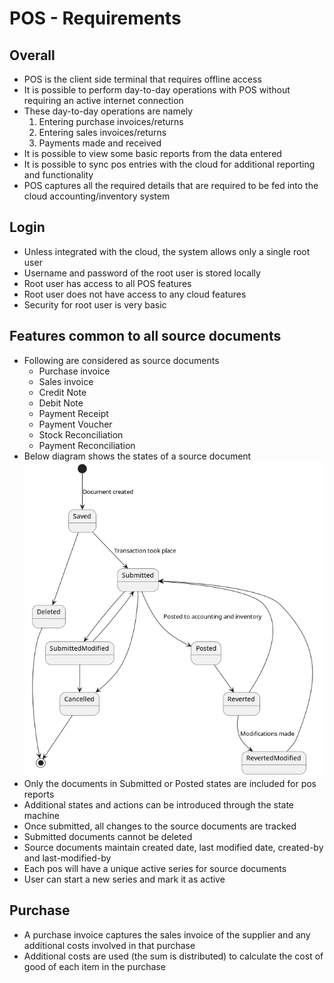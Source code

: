 # POS - Requirements
## Overall
* POS is the client side terminal that requires offline access
* It is possible to perform day-to-day operations with POS without requiring an active internet connection
* These day-to-day operations are namely
  1. Entering purchase invoices/returns
  2. Entering sales invoices/returns
  3. Payments made and received
* It is possible to view some basic reports from the data entered
* It is possible to sync pos entries with the cloud for additional reporting and functionality
* POS captures all the required details that are required to be fed into the cloud accounting/inventory system


## Login
* Unless integrated with the cloud, the system allows only a single root user
* Username and password of the root user is stored locally
* Root user has access to all POS features
* Root user does not have access to any cloud features
* Security for root user is very basic

## Features common to all source documents
* Following are considered as source documents
  - Purchase invoice
  - Sales invoice
  - Credit Note
  - Debit Note
  - Payment Receipt
  - Payment Voucher
  - Stock Reconciliation
  - Payment Reconciliation
* Below diagram shows the states of a source document
  ![State Diagram](../design/sourcedocumentstates.png)
* Only the documents in Submitted or Posted states are included for pos reports
* Additional states and actions can be introduced through the state machine
* Once submitted, all changes to the source documents are tracked
* Submitted documents cannot be deleted
* Source documents maintain created date, last modified date, created-by and last-modified-by
* Each pos will have a unique active series for source documents
* User can start a new series and mark it as active

## Purchase
* A purchase invoice captures the sales invoice of the supplier and any additional costs involved in that purchase
* Additional costs are used (the sum is distributed) to calculate the cost of good of each item in the purchase
